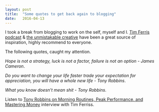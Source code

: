 ```yaml
---
layout: post
title:  "Some quotes to get back again to blogging"
date:   2016-04-13
---
```

I took a break from blogging to work on the self, myself and I.
[Tim Ferris podcast](http://fourhourworkweek.com/podcast/) & [the unmistakable creative](https://unmistakablecreative.com/ ) have been a great source of inspiration, highly recommend to everyone.

The following quotes, caught my attention.

<em>Hope is not a strategy, luck is not a factor, failure is not an option - James Cameron</em>.

<em>Do you want to change your life faster trade your expectation for appreciation, you will have a whole new life - Tony Robbins</em>.

<em>What you know doesn’t mean shit - Tony Robbins</em>.

Listen to [Tony Robbins on Morning Routines, Peak Performance, and Mastering Money](http://fourhourworkweek.com/2014/10/15/money-master-the-game/) interview with Tim Ferriss.